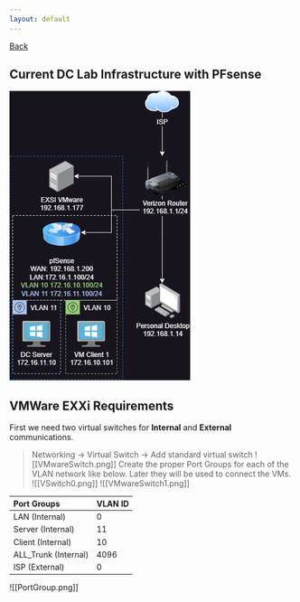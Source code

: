 ```yaml
---
layout: default
---
```

[Back](./)

## Current DC Lab Infrastructure with PFsense
![Lab](./assets/VMInfra.jpg)

## VMWare EXXi Requirements 
First we need two virtual switches for **Internal** and **External** communications. 
> Networking -> Virtual Switch -> Add standard virtual switch
![[VMwareSwitch.png]]
Create the proper Port Groups for each of the VLAN network like below. Later they will be used to connect the VMs.
![[VSwitch0.png]]
![[VMwareSwitch1.png]]

|Port Groups | VLAN ID |
|:----|:----|
| LAN (Internal) | 0 |
| Server (Internal) | 11 |
| Client (Internal) | 10 |
| ALL_Trunk (Internal) | 4096 |
| ISP (External) | 0 |

![[PortGroup.png]]
